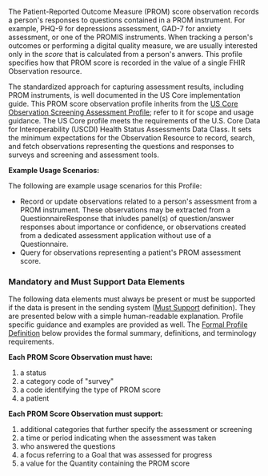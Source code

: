 The Patient-Reported Outcome Measure (PROM) score observation records a person's responses to questions contained in a PROM instrument. For example, PHQ-9 for depressions assessment, GAD-7 for anxiety assessment, or one of the PROMIS instruments. When tracking a person's outcomes or performing a digital quality measure, we are usually interested only in the _score_ that is calculated from a person's anwers. This profile specifies how that PROM score is recorded in the value of a single FHIR Observation resource.

The standardized approach for capturing assessment results, including PROM instruments, is well documented in the US Core implementation guide. This PROM score observation profile inherits from the [US Core Observation Screening Assessment Profile](http://hl7.org/fhir/us/core/STU6.1/StructureDefinition-us-core-observation-screening-assessment.html); refer to it for scope and usage guidance. The US Core profile meets the requirements of the U.S. Core Data for Interoperability (USCDI) Health Status Assessments Data Class. It sets the minimum expectations for the Observation Resource to record, search, and fetch observations representing the questions and responses to surveys and screening and assessment tools.

**Example Usage Scenarios:**

The following are example usage scenarios for this Profile:
* Record or update observations related to a person's assessment from a PROM instrument. These observations may be extracted from a QuestionnaireResponse that inludes panel(s) of question/answer responses about importance or confidence, or observations created from a dedicated assessment application without use of a Questionnaire.
* Query for observations representing a patient's PROM assessment score.

### Mandatory and Must Support Data Elements

The following data elements must always be present or must be supported if the data is present in the sending system ([Must Support](formal_specification.html#must-support) definition). They are presented below with a simple human-readable explanation.  Profile specific guidance and examples are provided as well.  The [Formal Profile Definition](#profile) below provides the formal summary, definitions, and terminology requirements.

**Each PROM Score Observation must have:**

1. a status
1. a category code of "survey"
1. a code identifying the type of PROM score
1. a patient

**Each PROM Score Observation must support:**

1. additional categories that further specify the assessment or screening
1. a time or period indicating when the assessment was taken
1. who answered the questions
1. a focus referring to a Goal that was assessed for progress
1. a value for the Quantity containing the PROM score
